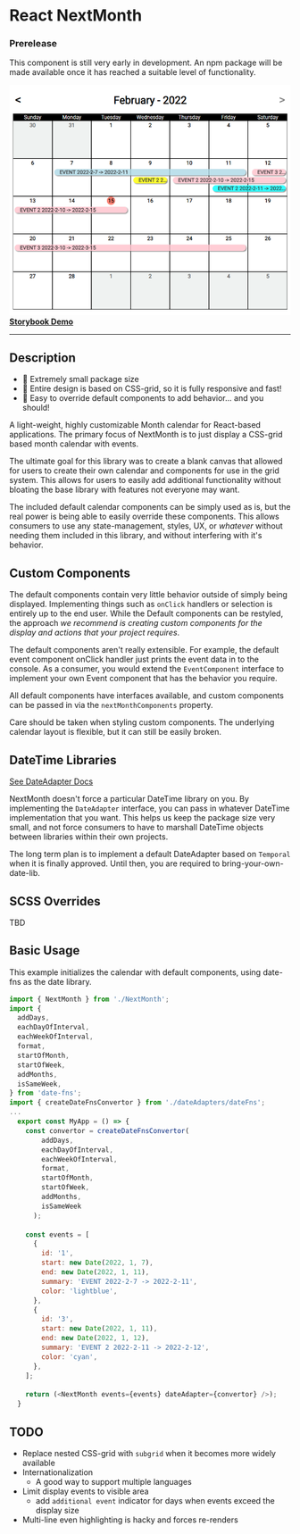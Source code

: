 # React NextMonth

### Prerelease

This component is still very early in development. An npm package will be made available once it has reached a suitable level of functionality.

![Large Calendar Preview](/assets/large_preview.png)
[**Storybook Demo**](https://bruceharrison1984.github.io/NextMonth/?path=/story/nextmonth--datefns)

---

## Description

- 🤏 Extremely small package size
- 📱 Entire design is based on CSS-grid, so it is fully responsive and fast!
- 🔩 Easy to override default components to add behavior... and you should!

A light-weight, highly customizable Month calendar for React-based applications. The primary focus of NextMonth is to just display a CSS-grid based month calendar with events.

The ultimate goal for this library was to create a blank canvas that allowed for users to create their own calendar and components for use in the grid system. This allows for users to easily add additional functionality without bloating the base library with features not everyone may want.

The included default calendar components can be simply used as is, but the real power is being able to easily override these components. This allows consumers to use any state-management, styles, UX, or _whatever_ without needing them included in this library, and without interfering with it's behavior.

## Custom Components

The default components contain very little behavior outside of simply being displayed. Implementing things such as `onClick` handlers or selection is entirely up to the end user. While the Default components can be restyled, the approach _we recommend is creating custom components for the display and actions that your project requires_.

The default components aren't really extensible. For example, the default event component onClick handler just prints the event data in to the console. As a consumer, you would extend the `EventComponent` interface to implement your own Event component that has the behavior you require.

All default components have interfaces available, and custom components can be passed in via the `nextMonthComponents` property.

Care should be taken when styling custom components. The underlying calendar layout is flexible, but it can still be easily broken.

## DateTime Libraries

[See DateAdapter Docs](src/dateAdapters/readme.md)

NextMonth doesn't force a particular DateTime library on you. By implementing the `DateAdapter` interface, you can pass in whatever DateTime implementation that you want. This helps us keep the package size very small, and not force consumers to have to marshall DateTime objects between libraries within their own projects.

The long term plan is to implement a default DateAdapter based on `Temporal` when it is finally approved. Until then, you are required to bring-your-own-date-lib.

## SCSS Overrides

TBD

## Basic Usage

This example initializes the calendar with default components, using date-fns as the date library.

```js
import { NextMonth } from './NextMonth';
import {
  addDays,
  eachDayOfInterval,
  eachWeekOfInterval,
  format,
  startOfMonth,
  startOfWeek,
  addMonths,
  isSameWeek,
} from 'date-fns';
import { createDateFnsConvertor } from './dateAdapters/dateFns';
...
  export const MyApp = () => {
    const convertor = createDateFnsConvertor(
        addDays,
        eachDayOfInterval,
        eachWeekOfInterval,
        format,
        startOfMonth,
        startOfWeek,
        addMonths,
        isSameWeek
      );

    const events = [
      {
        id: '1',
        start: new Date(2022, 1, 7),
        end: new Date(2022, 1, 11),
        summary: 'EVENT 2022-2-7 -> 2022-2-11',
        color: 'lightblue',
      },
      {
        id: '3',
        start: new Date(2022, 1, 11),
        end: new Date(2022, 1, 12),
        summary: 'EVENT 2 2022-2-11 -> 2022-2-12',
        color: 'cyan',
      },
    ];

    return (<NextMonth events={events} dateAdapter={convertor} />);
  }
```

## TODO

- Replace nested CSS-grid with `subgrid` when it becomes more widely available
- Internationalization
  - A good way to support multiple languages
- Limit display events to visible area
  - add `additional event` indicator for days when events exceed the display size
- Multi-line even highlighting is hacky and forces re-renders
